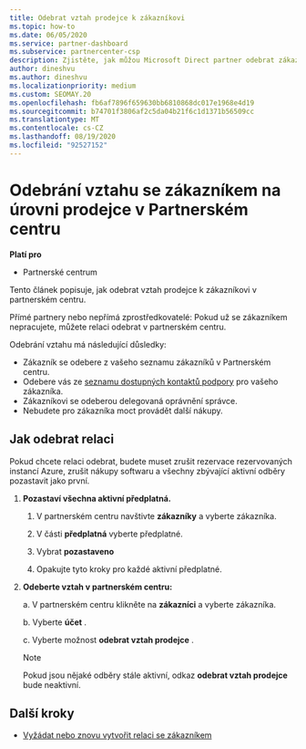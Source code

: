 ```yaml
---
title: Odebrat vztah prodejce k zákazníkovi
ms.topic: how-to
ms.date: 06/05/2020
ms.service: partner-dashboard
ms.subservice: partnercenter-csp
description: Zjistěte, jak můžou Microsoft Direct partner odebrat zákazníky ze svého seznamu, odebrat oprávnění delegovaného správce a přestat podporovat nebo kupovat zákazníky.
author: dineshvu
ms.author: dineshvu
ms.localizationpriority: medium
ms.custom: SEOMAY.20
ms.openlocfilehash: fb6af7896f659630bb6810868dc017e1968e4d19
ms.sourcegitcommit: b74701f3806af2c5da04b21f6c1d1371b56509cc
ms.translationtype: MT
ms.contentlocale: cs-CZ
ms.lasthandoff: 08/19/2020
ms.locfileid: "92527152"
---
```

# <a name="how-to-remove-a-reseller-relationship-with-a-customer-in-partner-center"></a>Odebrání vztahu se zákazníkem na úrovni prodejce v Partnerském centru

**Platí pro**

- Partnerské centrum

Tento článek popisuje, jak odebrat vztah prodejce k zákazníkovi v partnerském centru.

Přímé partnery nebo nepřímá zprostředkovatelé: Pokud už se zákazníkem nepracujete, můžete relaci odebrat v partnerském centru.

Odebrání vztahu má následující důsledky:

- Zákazník se odebere z vašeho seznamu zákazníků v Partnerském centru.
- Odebere vás ze [seznamu dostupných kontaktů podpory](assign-support-contacts.md) pro vašeho zákazníka.
- Zákazníkovi se odeberou delegovaná oprávnění správce.
- Nebudete pro zákazníka moct provádět další nákupy.

## <a name="how-to-remove-a-relationship"></a>Jak odebrat relaci

Pokud chcete relaci odebrat, budete muset zrušit rezervace rezervovaných instancí Azure, zrušit nákupy softwaru a všechny zbývající aktivní odběry pozastavit jako první.

1. **Pozastaví všechna aktivní předplatná.**

   1. V partnerském centru navštivte **zákazníky** a vyberte zákazníka.

   2. V části **předplatná** vyberte předplatné.

   3. Vybrat **pozastaveno**

   4. Opakujte tyto kroky pro každé aktivní předplatné.

2. **Odeberte vztah v partnerském centru:**

   a. V partnerském centru klikněte na **zákazníci** a vyberte zákazníka.

   b. Vyberte **účet** .

   c. Vyberte možnost **odebrat vztah prodejce** .

   > [!NOTE]
   > Pokud jsou nějaké odběry stále aktivní, odkaz **odebrat vztah prodejce** bude neaktivní.

## <a name="next-steps"></a>Další kroky

- [Vyžádat nebo znovu vytvořit relaci se zákazníkem](request-a-relationship-with-a-customer.md)
